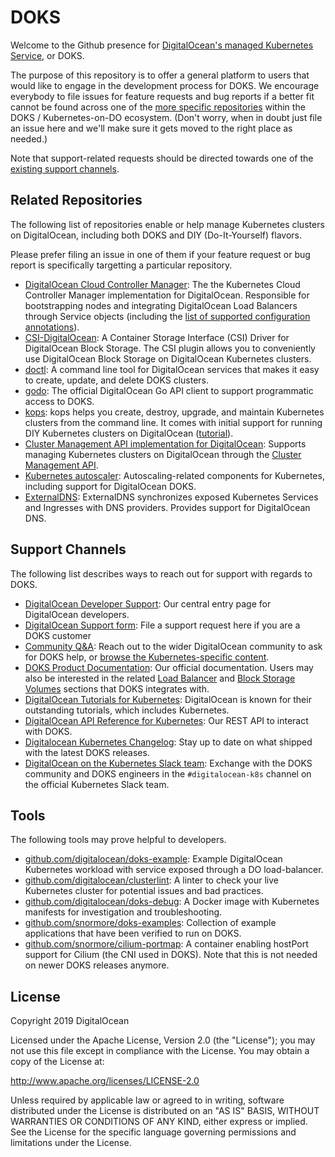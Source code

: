 # DOKS

Welcome to the Github presence for [DigitalOcean's managed Kubernetes Service](https://www.digitalocean.com/products/kubernetes/), or DOKS.

The purpose of this repository is to offer a general platform to users that would like to engage in the development process for DOKS. We encourage everybody to file issues for feature requests and bug reports if a better fit cannot be found across one of the [more specific repositories](#related-repositories) within the DOKS / Kubernetes-on-DO ecosystem. (Don't worry, when in doubt just file an issue here and we'll make sure it gets moved to the right place as needed.)

Note that support-related requests should be directed towards one of the [existing support channels](#support-channels).

## Related Repositories

The following list of repositories enable or help manage Kubernetes clusters on DigitalOcean, including both DOKS and DIY (Do-It-Yourself) flavors.

Please prefer filing an issue in one of them if your feature request or bug report is specifically targetting a particular repository.

- [DigitalOcean Cloud Controller Manager](https://github.com/digitalocean/digitalocean-cloud-controller-manager): The the Kubernetes Cloud Controller Manager implementation for DigitalOcean. Responsible for bootstrapping nodes and integrating DigitalOcean Load Balancers through Service objects (including the [list of supported configuration annotations](https://github.com/digitalocean/digitalocean-cloud-controller-manager/blob/master/docs/controllers/services/annotations.md)).
- [CSI-DigitalOcean](https://github.com/digitalocean/csi-digitalocean): A Container Storage Interface (CSI) Driver for DigitalOcean Block Storage. The CSI plugin allows you to conveniently use DigitalOcean Block Storage on DigitalOcean Kubernetes clusters.
- [doctl](https://github.com/digitalocean/doctl): A command line tool for DigitalOcean services that makes it easy to create, update, and delete DOKS clusters.
- [godo](https://github.com/digitalocean/godo): The official DigitalOcean Go API client to support programmatic access to DOKS.
- [kops](https://github.com/kubernetes/kops): kops helps you create, destroy, upgrade, and maintain Kubernetes clusters from the command line. It comes with initial support for running DIY Kubernetes clusters on DigitalOcean ([tutorial](https://github.com/kubernetes/kops/blob/master/docs/tutorial/digitalocean.md)).
- [Cluster Management API implementation for DigitalOcean](https://github.com/kubernetes-sigs/cluster-api-provider-digitalocean): Supports managing Kubernetes clusters on DigitalOcean through the [Cluster Management API](https://github.com/kubernetes-sigs/cluster-api).
- [Kubernetes autoscaler](https://github.com/kubernetes/autoscaler): Autoscaling-related components for Kubernetes, including support for DigitalOcean DOKS.
- [ExternalDNS](https://github.com/kubernetes-incubator/external-dns): ExternalDNS synchronizes exposed Kubernetes Services and Ingresses with DNS providers. Provides support for DigitalOcean DNS.

## Support Channels

The following list describes ways to reach out for support with regards to DOKS.

- [DigitalOcean Developer Support](https://www.digitalocean.com/support/): Our central entry page for DigitalOcean developers.
- [DigitalOcean Support form](https://www.digitalocean.com/company/contact/#support): File a support request here if you are a DOKS customer
- [Community Q&A](https://www.digitalocean.com/community/questions/): Reach out to the wider DigitalOcean community to ask for DOKS help, or [browse the Kubernetes-specific content](https://www.digitalocean.com/community/tags/kubernetes?type=questions).
- [DOKS Product Documentation](https://www.digitalocean.com/docs/kubernetes/): Our official documentation. Users may also be interested in the related [Load Balancer](https://www.digitalocean.com/docs/networking/load-balancers/) and [Block Storage Volumes](https://www.digitalocean.com/docs/volumes/) sections that DOKS integrates with.
- [DigitalOcean Tutorials for Kubernetes](https://www.digitalocean.com/community/tutorials/?q=kubernetes): DigitalOcean is known for their outstanding tutorials, which includes Kubernetes.
- [DigitalOcean API Reference for Kubernetes](https://developers.digitalocean.com/documentation/v2/#kubernetes): Our REST API to interact with DOKS.
- [Digitalocean Kubernetes Changelog](https://www.digitalocean.com/docs/kubernetes/changelog/): Stay up to date on what shipped with the latest DOKS releases.
- [DigitalOcean on the Kubernetes Slack team](https://kubernetes.slack.com/messages/digitalocean-k8s): Exchange with the DOKS community and DOKS engineers in the `#digitalocean-k8s` channel on the official Kubernetes Slack team.

## Tools

The following tools may prove helpful to developers.

- [github.com/digitalocean/doks-example](https://github.com/digitalocean/doks-example): Example DigitalOcean Kubernetes workload with service exposed through a DO load-balancer.
- [github.com/digitalocean/clusterlint](https://github.com/digitalocean/clusterlint): A linter to check your live Kubernetes cluster for potential issues and bad practices.
- [github.com/digitalocean/doks-debug](https://github.com/digitalocean/doks-debug): A Docker image with Kubernetes manifests for investigation and troubleshooting.
- [github.com/snormore/doks-examples](https://github.com/snormore/doks-examples): Collection of example applications that have been verified to run on DOKS.
- [github.com/snormore/cilium-portmap](https://github.com/snormore/cilium-portmap): A container enabling hostPort support for Cilium (the CNI used in DOKS). Note that this is not needed on newer DOKS releases anymore.

## License

Copyright 2019 DigitalOcean

Licensed under the Apache License, Version 2.0 (the "License");
you may not use this file except in compliance with the License.
You may obtain a copy of the License at:

http://www.apache.org/licenses/LICENSE-2.0

Unless required by applicable law or agreed to in writing, software
distributed under the License is distributed on an "AS IS" BASIS,
WITHOUT WARRANTIES OR CONDITIONS OF ANY KIND, either express or implied.
See the License for the specific language governing permissions and
limitations under the License.
